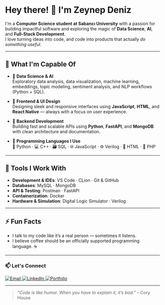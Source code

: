 # Hey there! 👋 I'm Zeynep Deniz

I'm a **Computer Science student at Sabancı University** with a passion for building impactful software and exploring the magic of **Data Science**, **AI**, and **Full-Stack Development**.  
I love turning ideas into code, and code into products that actually *do something useful*.

---

## 🧠 What I'm Capable Of
- 🧪 **Data Science & AI**  
  Exploratory data analysis, data visualization, machine learning, embeddings, topic modeling, sentiment analysis, and NLP workflows (Python + SQL).

- 🎨 **Frontend & UI Design**  
  Designing sleek and responsive interfaces using **JavaScript**, **HTML**, and **React Native** — always with a focus on user experience.

- 🔧 **Backend Development**  
  Building fast and scalable APIs using **Python**, **FastAPI**, and **MongoDB** with clean architecture and documentation.

- 💾 **Programming Languages I Use**  
  🐍 Python · 💻 C++ · 🗃️ SQL · 🌐 JavaScript · ⚙️ Verilog · 📝 HTML · 🐘 PHP

---

## 🧰 Tools I Work With
- **Development & IDEs**: VS Code · CLion · Git & GitHub  
- **Databases**: MySQL · MongoDB  
- **API & Testing**: Postman · FastAPI  
- **Containerization**: Docker  
- **Hardware & Simulation**: Digital Logic Simulator · Verilog

---

## ⚡ Fun Facts
- I talk to my code like it’s a real person — sometimes it listens.  
- I believe coffee should be an officially supported programming language. ☕  

---

### 📫 Let's Connect

<a href="mailto:dnzzeynep04@hotmail.com">
  <img src="https://img.shields.io/badge/Email-%23D14836?style=for-the-badge&logo=gmail&logoColor=white" alt="Email" />
</a>
<a href="https://www.linkedin.com/in/zeynep-deniz-student-1b8111293" target="_blank">
  <img src="https://img.shields.io/badge/LinkedIn-%230077B5?style=for-the-badge&logo=linkedin&logoColor=white" alt="LinkedIn" />
</a>
<a href="https://zeynepdnnz.github.io" target="_blank">
  <img src="https://img.shields.io/badge/Portfolio-%230F172A?style=for-the-badge&logo=github&logoColor=white" alt="Portfolio" />
</a>

---

> *“Code is like humor. When you have to explain it, it’s bad.”* – Cory House  


<!--
**zeynepdnnz/zeynepdnnz** is a ✨ _special_ ✨ repository because its `README.md` (this file) appears on your GitHub profile.

Here are some ideas to get you started:

- 🔭 I’m currently working on ...
- 🌱 I’m currently learning ...
- 👯 I’m looking to collaborate on ...
- 🤔 I’m looking for help with ...
- 💬 Ask me about ...
- 📫 How to reach me: ...
- 😄 Pronouns: ...
- ⚡ Fun fact: ...
-->
